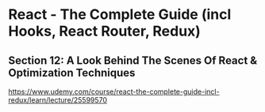 # React - The Complete Guide (incl Hooks, React Router, Redux)

## Section 12: A Look Behind The Scenes Of React & Optimization Techniques

https://www.udemy.com/course/react-the-complete-guide-incl-redux/learn/lecture/25599570
